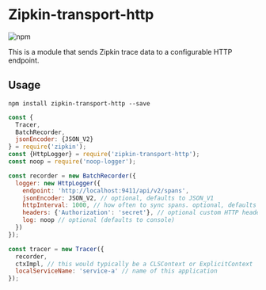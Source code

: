 # Zipkin-transport-http

![npm](https://img.shields.io/npm/dm/zipkin-transport-http.svg)

This is a module that sends Zipkin trace data to a configurable HTTP endpoint.

## Usage

`npm install zipkin-transport-http --save`

```javascript
const {
  Tracer,
  BatchRecorder,
  jsonEncoder: {JSON_V2}
} = require('zipkin');
const {HttpLogger} = require('zipkin-transport-http');
const noop = require('noop-logger');

const recorder = new BatchRecorder({
  logger: new HttpLogger({
    endpoint: 'http://localhost:9411/api/v2/spans',
    jsonEncoder: JSON_V2, // optional, defaults to JSON_V1
    httpInterval: 1000, // how often to sync spans. optional, defaults to 1000
    headers: {'Authorization': 'secret'}, // optional custom HTTP headers
    log: noop // optional (defaults to console)
  })
});

const tracer = new Tracer({
  recorder,
  ctxImpl, // this would typically be a CLSContext or ExplicitContext
  localServiceName: 'service-a' // name of this application
});
```

